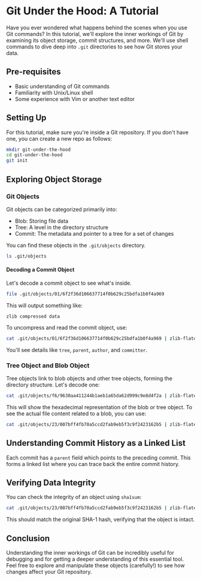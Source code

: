 # Git Under the Hood: A Tutorial
Have you ever wondered what happens behind the scenes when you use Git commands? In this tutorial, we'll explore the inner workings of Git by examining its object storage, commit structures, and more. We'll use shell commands to dive deep into `.git` directories to see how Git stores your data.

## Pre-requisites

- Basic understanding of Git commands
- Familiarity with Unix/Linux shell
- Some experience with Vim or another text editor

## Setting Up

For this tutorial, make sure you're inside a Git repository. If you don't have one, you can create a new repo as follows:

```bash
mkdir git-under-the-hood
cd git-under-the-hood
git init
```

## Exploring Object Storage

### Git Objects

Git objects can be categorized primarily into:

- Blob: Storing file data
- Tree: A level in the directory structure
- Commit: The metadata and pointer to a tree for a set of changes

You can find these objects in the `.git/objects` directory.

```bash
ls .git/objects
```

#### Decoding a Commit Object

Let's decode a commit object to see what's inside.

```bash
file .git/objects/01/6f2f36d106637714f0b629c25bdfa1b0f4a969
```

This will output something like:

```
zlib compressed data
```

To uncompress and read the commit object, use:

```bash
cat .git/objects/01/6f2f36d106637714f0b629c25bdfa1b0f4a969 | zlib-flate -uncompress
```

You'll see details like `tree`, `parent`, `author`, and `committer`.

### Tree Object and Blob Object

Tree objects link to blob objects and other tree objects, forming the directory structure. Let's decode one:

```bash
cat .git/objects/f6/9630aa411244b1aeb1a65da62d999c9e8d4f2a | zlib-flate -uncompress | xxd
```

This will show the hexadecimal representation of the blob or tree object. To see the actual file content related to a blob, you can use:

```bash
cat .git/objects/23/007bff4fb70a5ccd2fab9eb5f3c9f2423162b5 | zlib-flate -uncompress
```

## Understanding Commit History as a Linked List

Each commit has a `parent` field which points to the preceding commit. This forms a linked list where you can trace back the entire commit history.

## Verifying Data Integrity

You can check the integrity of an object using `sha1sum`:

```bash
cat .git/objects/23/007bff4fb70a5ccd2fab9eb5f3c9f2423162b5 | zlib-flate -uncompress | sha1sum
```

This should match the original SHA-1 hash, verifying that the object is intact.

## Conclusion

Understanding the inner workings of Git can be incredibly useful for debugging and for getting a deeper understanding of this essential tool. Feel free to explore and manipulate these objects (carefully!) to see how changes affect your Git repository.
